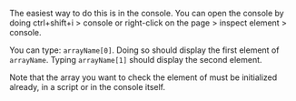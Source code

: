 The easiest way to do this is in the console. You can open the console by doing ctrl+shift+i > console or right-click on the page > inspect element > console.

You can type: `arrayName[0]`. Doing so should display the first element of `arrayName`. Typing `arrayName[1]` should display the second element.

Note that the array you want to check the element of must be initialized already, in a script or in the console itself.